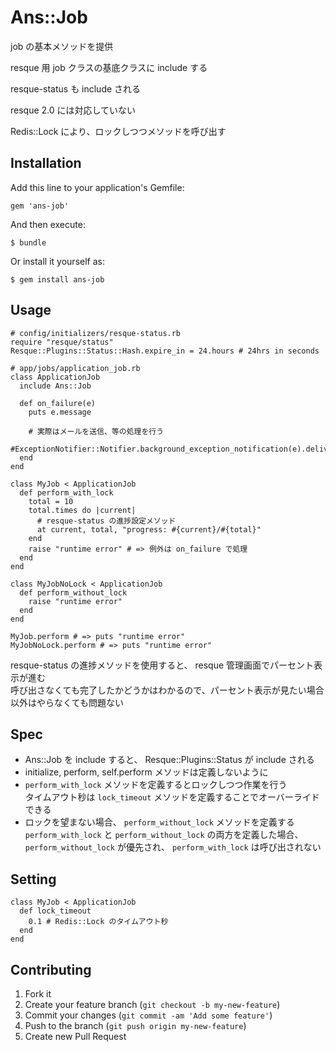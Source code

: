 # Ans::Job

job の基本メソッドを提供

resque 用 job クラスの基底クラスに include する

resque-status も include される

resque 2.0 には対応していない

Redis::Lock により、ロックしつつメソッドを呼び出す

## Installation

Add this line to your application's Gemfile:

    gem 'ans-job'

And then execute:

    $ bundle

Or install it yourself as:

    $ gem install ans-job

## Usage

    # config/initializers/resque-status.rb
    require "resque/status"
    Resque::Plugins::Status::Hash.expire_in = 24.hours # 24hrs in seconds

    # app/jobs/application_job.rb
    class ApplicationJob
      include Ans::Job

      def on_failure(e)
        puts e.message

        # 実際はメールを送信、等の処理を行う
        #ExceptionNotifier::Notifier.background_exception_notification(e).deliver
      end
    end

    class MyJob < ApplicationJob
      def perform_with_lock
        total = 10
        total.times do |current|
          # resque-status の進捗設定メソッド
          at current, total, "progress: #{current}/#{total}"
        end
        raise "runtime error" # => 例外は on_failure で処理
      end
    end

    class MyJobNoLock < ApplicationJob
      def perform_without_lock
        raise "runtime error"
      end
    end

    MyJob.perform # => puts "runtime error"
    MyJobNoLock.perform # => puts "runtime error"


resque-status の進捗メソッドを使用すると、 resque 管理画面でパーセント表示が進む  
呼び出さなくても完了したかどうかはわかるので、パーセント表示が見たい場合以外はやらなくても問題ない


## Spec

* Ans::Job を include すると、 Resque::Plugins::Status が include される
* initialize, perform, self.perform メソッドは定義しないように
* `perform_with_lock` メソッドを定義するとロックしつつ作業を行う  
  タイムアウト秒は `lock_timeout` メソッドを定義することでオーバーライドできる
* ロックを望まない場合、 `perform_without_lock` メソッドを定義する  
  `perform_with_lock` と `perform_without_lock` の両方を定義した場合、 `perform_without_lock` が優先され、 `perform_with_lock` は呼び出されない

## Setting

    class MyJob < ApplicationJob
      def lock_timeout
        0.1 # Redis::Lock のタイムアウト秒
      end
    end

## Contributing

1. Fork it
2. Create your feature branch (`git checkout -b my-new-feature`)
3. Commit your changes (`git commit -am 'Add some feature'`)
4. Push to the branch (`git push origin my-new-feature`)
5. Create new Pull Request
